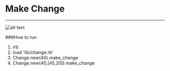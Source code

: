 # Make Change

***

![alt text](http://hellogiggles.com/wp-content/uploads/2011/11/elf.gif "elf")

###How to run

1. irb
2. load 'lib/change.rb'
3. Change.new(40).make_change
4. Change.new(40,[45,20]).make_change


